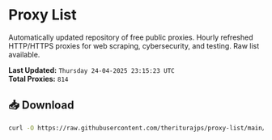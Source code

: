 # Proxy List

Automatically updated repository of free public proxies. Hourly refreshed HTTP/HTTPS proxies for web scraping, cybersecurity, and testing. Raw list available.

**Last Updated:** `Thursday 24-04-2025 23:15:23 UTC`  
**Total Proxies:** `814`

## 📥 Download
```bash
curl -O https://raw.githubusercontent.com/theriturajps/proxy-list/main/proxies.txt
